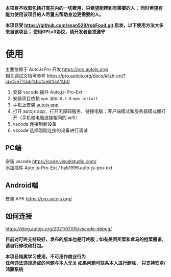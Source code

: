 **本项目不收取包括打赏在内的一切费用，只希望能帮到有需要的人；
同时希望有能力使用该项目的人尽量去帮助身边更需要的人。**

**本项目受 https://github.com/sean529/robFood.git 启发，以下使用方法大多来自该项目；
使用GPLv3协议，请开发者自觉遵守**

# 使用
主要依赖于 AutoJsPro 开发 https://pro.autojs.org/  
相关调试文档可参考 https://pro.autojs.org/docs/#/zh-cn/?id=%e7%bb%bc%e8%bf%b0  
1. 安装 vscode 插件 Auto.js-Pro-Ext
2. 安装项目依赖
   `npm 版本 8.1.0`
   `npm install`
3. 手机上安装 [autojs app](https://autojspro-apk-1252460104.cos.ap-guangzhou.myqcloud.com/autojspro8.0-latest.apk)
4. 打开 autojs app，打开无障碍服务、链接电脑：客户端模式和服务器模式都打开（手机和电脑连接相同的 wifi）
5. vscode 连接到新设备
6. vscode 选择刚刚连接的设备进行调试

## PC端  
安装 vscode https://code.visualstudio.com/  
添加插件 Auto.js-Pro-Ext / hyb1996.auto-js-pro-ext

## Android端  
安装 APK https://pro.autojs.org/

## 如何连接
https://blog.autojs.org/2021/07/05/vscode-debug/

**目前对叮咚支持较好，发布的版本也是叮咚版；如有美团买菜和盒马的抢菜需求，请自行修改和打包。**

**本项目纯属学习使用，不可用作商业行为  
任何违法违规造成的问题与本人无关
如果问题可联系本人进行删除，
只支持安卓/鸿蒙系统**

